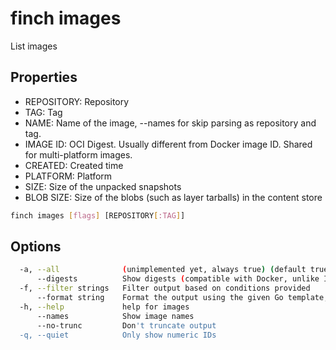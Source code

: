 # finch images

List images

## Properties

- REPOSITORY: Repository
- TAG:        Tag
- NAME:       Name of the image, --names for skip parsing as repository and tag.
- IMAGE ID:   OCI Digest. Usually different from Docker image ID. Shared for multi-platform images.
- CREATED:    Created time
- PLATFORM:   Platform
- SIZE:       Size of the unpacked snapshots
- BLOB SIZE:  Size of the blobs (such as layer tarballs) in the content store

```bash
finch images [flags] [REPOSITORY[:TAG]]
```

## Options

```bash
  -a, --all              (unimplemented yet, always true) (default true)
      --digests          Show digests (compatible with Docker, unlike ID)
  -f, --filter strings   Filter output based on conditions provided
      --format string    Format the output using the given Go template, e.g, '{{json .}}', 'wide'
  -h, --help             help for images
      --names            Show image names
      --no-trunc         Don't truncate output
  -q, --quiet            Only show numeric IDs
```
